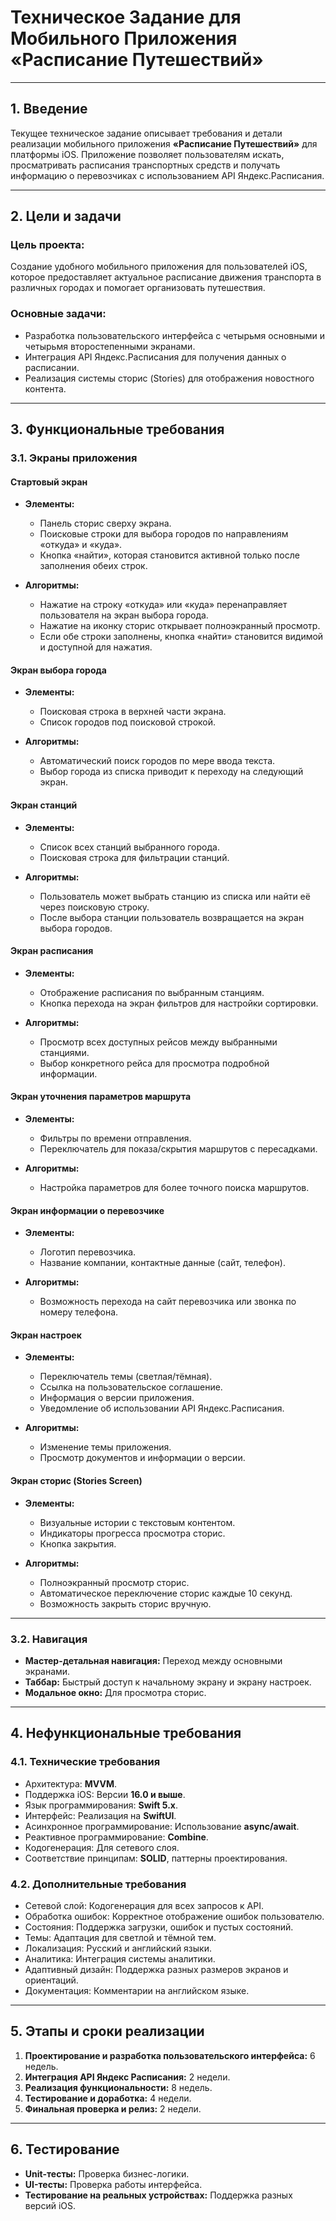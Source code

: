 # Техническое Задание для Мобильного Приложения «Расписание Путешествий»

---

## 1. Введение

Текущее техническое задание описывает требования и детали реализации мобильного приложения **«Расписание Путешествий»** для платформы iOS. Приложение позволяет пользователям искать, просматривать расписания транспортных средств и получать информацию о перевозчиках с использованием API Яндекс.Расписания.

---

## 2. Цели и задачи

### Цель проекта:
Создание удобного мобильного приложения для пользователей iOS, которое предоставляет актуальное расписание движения транспорта в различных городах и помогает организовать путешествия.

### Основные задачи:
- Разработка пользовательского интерфейса с четырьмя основными и четырьмя второстепенными экранами.
- Интеграция API Яндекс.Расписания для получения данных о расписании.
- Реализация системы сторис (Stories) для отображения новостного контента.

---

## 3. Функциональные требования

### 3.1. Экраны приложения

#### Стартовый экран
- **Элементы:**
  - Панель сторис сверху экрана.
  - Поисковые строки для выбора городов по направлениям «откуда» и «куда».
  - Кнопка «найти», которая становится активной только после заполнения обеих строк.

- **Алгоритмы:**
  - Нажатие на строку «откуда» или «куда» перенаправляет пользователя на экран выбора города.
  - Нажатие на иконку сторис открывает полноэкранный просмотр.
  - Если обе строки заполнены, кнопка «найти» становится видимой и доступной для нажатия.

#### Экран выбора города
- **Элементы:**
  - Поисковая строка в верхней части экрана.
  - Список городов под поисковой строкой.

- **Алгоритмы:**
  - Автоматический поиск городов по мере ввода текста.
  - Выбор города из списка приводит к переходу на следующий экран.

#### Экран станций
- **Элементы:**
  - Список всех станций выбранного города.
  - Поисковая строка для фильтрации станций.

- **Алгоритмы:**
  - Пользователь может выбрать станцию из списка или найти её через поисковую строку.
  - После выбора станции пользователь возвращается на экран выбора городов.

#### Экран расписания
- **Элементы:**
  - Отображение расписания по выбранным станциям.
  - Кнопка перехода на экран фильтров для настройки сортировки.

- **Алгоритмы:**
  - Просмотр всех доступных рейсов между выбранными станциями.
  - Выбор конкретного рейса для просмотра подробной информации.

#### Экран уточнения параметров маршрута
- **Элементы:**
  - Фильтры по времени отправления.
  - Переключатель для показа/скрытия маршрутов с пересадками.

- **Алгоритмы:**
  - Настройка параметров для более точного поиска маршрутов.

#### Экран информации о перевозчике
- **Элементы:**
  - Логотип перевозчика.
  - Название компании, контактные данные (сайт, телефон).

- **Алгоритмы:**
  - Возможность перехода на сайт перевозчика или звонка по номеру телефона.

#### Экран настроек
- **Элементы:**
  - Переключатель темы (светлая/тёмная).
  - Ссылка на пользовательское соглашение.
  - Информация о версии приложения.
  - Уведомление об использовании API Яндекс.Расписания.

- **Алгоритмы:**
  - Изменение темы приложения.
  - Просмотр документов и информации о версии.

#### Экран сторис (Stories Screen)
- **Элементы:**
  - Визуальные истории с текстовым контентом.
  - Индикаторы прогресса просмотра сторис.
  - Кнопка закрытия.

- **Алгоритмы:**
  - Полноэкранный просмотр сторис.
  - Автоматическое переключение сторис каждые 10 секунд.
  - Возможность закрыть сторис вручную.

---

### 3.2. Навигация
- **Мастер-детальная навигация:** Переход между основными экранами.
- **Таббар:** Быстрый доступ к начальному экрану и экрану настроек.
- **Модальное окно:** Для просмотра сторис.

---

## 4. Нефункциональные требования

### 4.1. Технические требования
- Архитектура: **MVVM**.
- Поддержка iOS: Версии **16.0 и выше**.
- Язык программирования: **Swift 5.x**.
- Интерфейс: Реализация на **SwiftUI**.
- Асинхронное программирование: Использование **async/await**.
- Реактивное программирование: **Combine**.
- Кодогенерация: Для сетевого слоя.
- Соответствие принципам: **SOLID**, паттерны проектирования.

### 4.2. Дополнительные требования
- Сетевой слой: Кодогенерация для всех запросов к API.
- Обработка ошибок: Корректное отображение ошибок пользователю.
- Состояния: Поддержка загрузки, ошибок и пустых состояний.
- Темы: Адаптация для светлой и тёмной тем.
- Локализация: Русский и английский языки.
- Аналитика: Интеграция системы аналитики.
- Адаптивный дизайн: Поддержка разных размеров экранов и ориентаций.
- Документация: Комментарии на английском языке.

---

## 5. Этапы и сроки реализации

1. **Проектирование и разработка пользовательского интерфейса:** 6 недель.
2. **Интеграция API Яндекс Расписания:** 2 недели.
3. **Реализация функциональности:** 8 недель.
4. **Тестирование и доработка:** 4 недели.
5. **Финальная проверка и релиз:** 2 недели.

---

## 6. Тестирование

- **Unit-тесты:** Проверка бизнес-логики.
- **UI-тесты:** Проверка работы интерфейса.
- **Тестирование на реальных устройствах:** Поддержка разных версий iOS.
